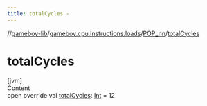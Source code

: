 ```yaml
---
title: totalCycles -
---
```

//[gameboy-lib](../../index.md)/[gameboy.cpu.instructions.loads](../index.md)/[POP_nn](index.md)/[totalCycles](total-cycles.md)



# totalCycles  
[jvm]  
Content  
open override val [totalCycles](total-cycles.md): [Int](https://kotlinlang.org/api/latest/jvm/stdlib/kotlin/-int/index.html) = 12  



